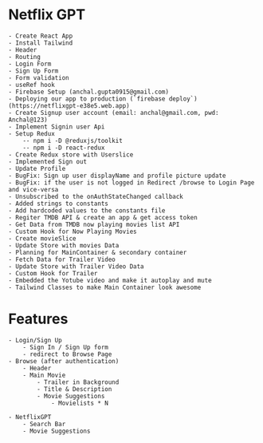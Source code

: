 # Netflix GPT

    - Create React App
    - Install Tailwind
    - Header
    - Routing
    - Login Form
    - Sign Up Form
    - Form validation
    - useRef hook
    - Firebase Setup (anchal.gupta0915@gmail.com)
    - Deploying our app to production (`firebase deploy`) (https://netflixgpt-e38e5.web.app)
    - Create Signup user account (email: anchal@gmail.com, pwd: Anchal@123)
    - Implement Signin user Api
    - Setup Redux
        -- npm i -D @reduxjs/toolkit
        -- npm i -D react-redux
    - Create Redux store with Userslice
    - Implemented Sign out
    - Update Profile
    - BugFix: Sign up user displayName and profile picture update
    - BugFix: if the user is not logged in Redirect /browse to Login Page and vice-versa
    - Unsubscribed to the onAuthStateChanged callback
    - Added strings to constants
    - Add hardcoded values to the constants file
    - Regiter TMDB API & create an app & get access token
    - Get Data from TMDB now playing movies list API
    - Custom Hook for Now Playing Movies
    - Create movieSlice
    - Update Store with movies Data
    - Planning for MainContainer & secondary container
    - Fetch Data for Trailer Video
    - Update Store with Trailer Video Data
    - Custom Hook for Trailer
    - Embedded the Yotube video and make it autoplay and mute
    - Tailwind Classes to make Main Container look awesome

# Features

    - Login/Sign Up
        - Sign In / Sign Up form
        - redirect to Browse Page
    - Browse (after authentication)
        - Header
        - Main Movie
            - Trailer in Background
            - Title & Description
            - Movie Suggestions
                - Movielists * N

    - NetflixGPT
        - Search Bar
        - Movie Suggestions
